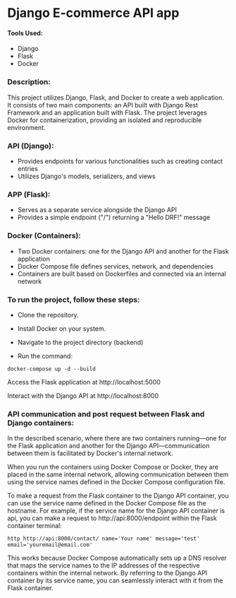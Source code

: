 # Django E-commerce API app

#### Tools Used:
* Django
* Flask
* Docker

### Description: 

This project utilizes Django, Flask, and Docker to create a web application. It consists of two main components: an API built with Django Rest Framework and an application built with Flask. The project leverages Docker for containerization, providing an isolated and reproducible environment.

### API (Django):

* Provides endpoints for various functionalities such as creating contact entries
* Utilizes Django's models, serializers, and views

### APP (Flask):

* Serves as a separate service alongside the Django API
* Provides a simple endpoint ("/") returning a "Hello DRF!" message

### Docker (Containers):
* Two Docker containers: one for the Django API and another for the Flask application
* Docker Compose file defines services, network, and dependencies
* Containers are built based on Dockerfiles and connected via an internal network

### To run the project, follow these steps:

* Clone the repository.

* Install Docker on your system.

* Navigate to the project directory (backend)

* Run the command: 

```
docker-compose up -d --build
```

Access the Flask application at http://localhost:5000

Interact with the Django API at http://localhost:8000

### API communication and post request between Flask and Django containers:

In the described scenario, where there are two containers running—one for the Flask application and another for the Django API—communication between them is facilitated by Docker's internal network.

When you run the containers using Docker Compose or Docker, they are placed in the same internal network, allowing communication between them using the service names defined in the Docker Compose configuration file.

To make a request from the Flask container to the Django API container, you can use the service name defined in the Docker Compose file as the hostname. For example, if the service name for the Django API container is api, you can make a request to http://api:8000/endpoint within the Flask container terminal:

```
http http://api:8000/contact/ name='Your name' message='test' email='youremail@email.com'
```

This works because Docker Compose automatically sets up a DNS resolver that maps the service names to the IP addresses of the respective containers within the internal network. By referring to the Django API container by its service name, you can seamlessly interact with it from the Flask container.

